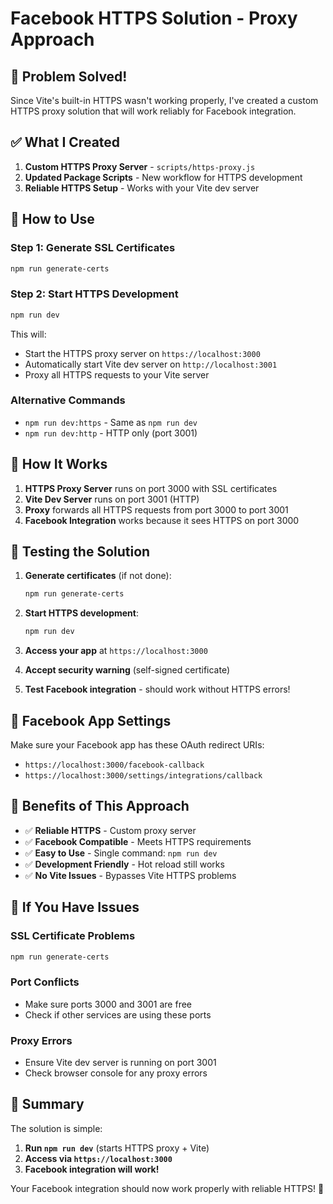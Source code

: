 # Facebook HTTPS Solution - Proxy Approach

## 🚨 **Problem Solved!**

Since Vite's built-in HTTPS wasn't working properly, I've created a custom HTTPS proxy solution that will work reliably for Facebook integration.

## ✅ **What I Created**

1. **Custom HTTPS Proxy Server** - `scripts/https-proxy.js`
2. **Updated Package Scripts** - New workflow for HTTPS development
3. **Reliable HTTPS Setup** - Works with your Vite dev server

## 🚀 **How to Use**

### **Step 1: Generate SSL Certificates**
```bash
npm run generate-certs
```

### **Step 2: Start HTTPS Development**
```bash
npm run dev
```
This will:
- Start the HTTPS proxy server on `https://localhost:3000`
- Automatically start Vite dev server on `http://localhost:3001`
- Proxy all HTTPS requests to your Vite server

### **Alternative Commands**
- `npm run dev:https` - Same as `npm run dev`
- `npm run dev:http` - HTTP only (port 3001)

## 🔧 **How It Works**

1. **HTTPS Proxy Server** runs on port 3000 with SSL certificates
2. **Vite Dev Server** runs on port 3001 (HTTP)
3. **Proxy** forwards all HTTPS requests from port 3000 to port 3001
4. **Facebook Integration** works because it sees HTTPS on port 3000

## 🧪 **Testing the Solution**

1. **Generate certificates** (if not done):
   ```bash
   npm run generate-certs
   ```

2. **Start HTTPS development**:
   ```bash
   npm run dev
   ```

3. **Access your app** at `https://localhost:3000`

4. **Accept security warning** (self-signed certificate)

5. **Test Facebook integration** - should work without HTTPS errors!

## 📱 **Facebook App Settings**

Make sure your Facebook app has these OAuth redirect URIs:
- `https://localhost:3000/facebook-callback`
- `https://localhost:3000/settings/integrations/callback`

## 🎯 **Benefits of This Approach**

- ✅ **Reliable HTTPS** - Custom proxy server
- ✅ **Facebook Compatible** - Meets HTTPS requirements
- ✅ **Easy to Use** - Single command: `npm run dev`
- ✅ **Development Friendly** - Hot reload still works
- ✅ **No Vite Issues** - Bypasses Vite HTTPS problems

## 🚨 **If You Have Issues**

### **SSL Certificate Problems**
```bash
npm run generate-certs
```

### **Port Conflicts**
- Make sure ports 3000 and 3001 are free
- Check if other services are using these ports

### **Proxy Errors**
- Ensure Vite dev server is running on port 3001
- Check browser console for any proxy errors

## 🎉 **Summary**

The solution is simple:
1. **Run `npm run dev`** (starts HTTPS proxy + Vite)
2. **Access via `https://localhost:3000`**
3. **Facebook integration will work!**

Your Facebook integration should now work properly with reliable HTTPS! 🚀

